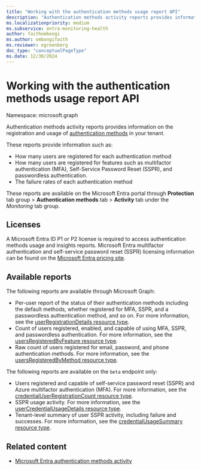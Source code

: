 ```yaml
---
title: "Working with the authentication methods usage report API"
description: "Authentication methods activity reports provides information on the registration and usage of authentication methods in your tenant."
ms.localizationpriority: medium
ms.subservice: entra-monitoring-health
author: faithombongi
ms.author: ombongifaith
ms.reviewer: egreenberg
doc_type: "conceptualPageType"
ms.date: 12/30/2024
---
```


# Working with the authentication methods usage report API

Namespace: microsoft.graph

Authentication methods activity reports provides information on the registration and usage of [authentication methods](../resources/authenticationmethods-overview.md) in your tenant.

These reports provide information such as:

- How many users are registered for each authentication method
- How many users are registered for features such as multifactor authentication (MFA), Self-Service Password Reset (SSPR), and passwordless authentication.
- The failure rates of each authentication method

These reports are available on the Microsoft Entra portal through **Protection** tab group > **Authentication methods** tab > **Activity** tab under the *Monitoring* tab group.

## Licenses

A Microsoft Entra ID P1 or P2 license is required to access authentication methods usage and insights reports. Microsoft Entra multifactor authentication and self-service password reset (SSPR) licensing information can be found on the [Microsoft Entra pricing site](https://www.microsoft.com/security/business/microsoft-entra-pricing).

## Available reports

The following reports are available through Microsoft Graph:

- Per-user report of the status of their authentication methods including the default methods, whether registered for MFA, SSPR, and a passwordless authentication method, and so on. For more information, see the [userRegistrationDetails resource type](../resources/userRegistrationDetails.md).
- Count of users registered, enabled, and capable of using MFA, SSPR, and passwordless authentication. For more information, see the [usersRegisteredByFeature resource type](../resources/userregistrationfeaturesummary.md).
- Raw count of users registered for email, password, and phone authentication methods. For more information, see the [usersRegisteredByMethod resource type](../resources/userregistrationmethodsummary.md).

The following reports are available on the `beta` endpoint only:

- Users registered and capable of self-service password reset (SSPR) and Azure multifactor authentication (MFA). For more information, see the [credentialUserRegistrationCount resource type](../resources/credentialuserregistrationcount.md).
- SSPR usage activity. For more information, see the [userCredentialUsageDetails resource type](../resources/usercredentialusagedetails.md).
- Tenant-level summary of user SSPR activity, including failure and successes. For more information, see the [credentialUsageSummary resource type](../resources/credentialusagesummary.md).


## Related content

- [Microsoft Entra authentication methods activity](/entra/identity/authentication/howto-authentication-methods-activity)